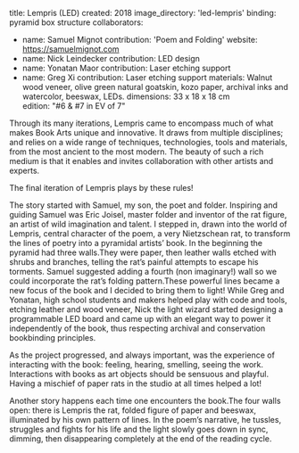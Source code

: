 title: Lempris (LED)
created: 2018
image_directory: 'led-lempris'
binding: pyramid box structure
collaborators: 
- name: Samuel Mignot
  contribution: 'Poem and Folding' 
  website: https://samuelmignot.com
- name: Nick Leindecker
  contribution: LED design
- name: Yonatan Maor
  contribution: Laser etching support
- name: Greg Xi
  contribution: Laser etching support
materials: Walnut wood veneer, olive green natural goatskin, kozo paper, archival inks and watercolor, beeswax, LEDs.
dimensions: 33 x 18 x 18 cm  
edition: "#6 & #7 in EV of 7"

Through its many iterations, Lempris came to encompass much of what makes Book Arts unique and innovative. It draws from multiple disciplines; and relies on a wide range of techniques, technologies, tools and materials, from the most ancient to the most modern. The beauty of such a rich medium is that it enables and invites collaboration with other artists and experts.

The final iteration of Lempris plays by these rules!

The story started with Samuel, my son, the poet and folder. Inspiring and guiding Samuel was Eric Joisel, master folder and inventor of the rat figure, an artist of wild imagination and talent. I stepped in, drawn into the world of Lempris, central character of the poem, a very Nietzschean rat, to transform the lines of poetry into a pyramidal artists’ book. In the beginning the pyramid had three walls.They were paper, then leather walls etched with shrubs and branches, telling the rat’s painful attempts to escape his torments. Samuel suggested adding a fourth (non imaginary!) wall so we could incorporate the rat’s folding pattern.These powerful lines became a new focus of the book and I decided to bring them to light!
While Greg and Yonatan, high school students and makers helped play with code and tools, etching leather and wood veneer, Nick the light wizard started designing a programmable LED board and came up with an elegant way to power it independently of the book, thus respecting archival and conservation bookbinding principles.

As the project progressed, and always important, was the experience of interacting with the book: feeling, hearing, smelling, seeing the work. Interactions with books as art objects should be sensuous and playful. Having a mischief of paper rats in the studio at all times helped a lot!

Another story happens each time one encounters the book.The four walls open: there is Lempris the rat, folded figure of paper and beeswax, illuminated by his own pattern of lines. In the poem’s narrative, he tussles, struggles and fights for his life and the light slowly goes down in sync, dimming, then disappearing completely at the end of the reading cycle.
